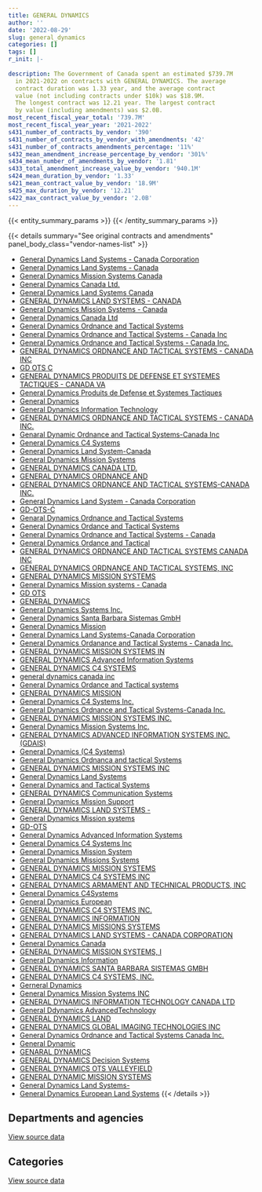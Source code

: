 ```yaml
---
title: GENERAL DYNAMICS
author: ''
date: '2022-08-29'
slug: general_dynamics
categories: []
tags: []
r_init: |-
  
description: The Government of Canada spent an estimated $739.7M
  in 2021-2022 on contracts with GENERAL DYNAMICS. The average
  contract duration was 1.33 year, and the average contract
  value (not including contracts under $10k) was $18.9M.
  The longest contract was 12.21 year. The largest contract
  by value (including amendments) was $2.0B.
most_recent_fiscal_year_total: '739.7M'
most_recent_fiscal_year_year: '2021-2022'
s431_number_of_contracts_by_vendor: '390'
s431_number_of_contracts_by_vendor_with_amendments: '42'
s431_number_of_contracts_amendments_percentage: '11%'
s432_mean_amendment_increase_percentage_by_vendor: '301%'
s434_mean_number_of_amendments_by_vendor: '1.81'
s433_total_amendment_increase_value_by_vendor: '940.1M'
s424_mean_duration_by_vendor: '1.33'
s421_mean_contract_value_by_vendor: '18.9M'
s425_max_duration_by_vendor: '12.21'
s422_max_contract_value_by_vendor: '2.0B'
---
```


<script src="/rmarkdown-libs/htmlwidgets/htmlwidgets.js"></script>
<link href="/rmarkdown-libs/datatables-css/datatables-crosstalk.css" rel="stylesheet" />
<script src="/rmarkdown-libs/datatables-binding/datatables.js"></script>
<script src="/rmarkdown-libs/jquery/jquery-3.6.0.min.js"></script>
<link href="/rmarkdown-libs/dt-core-bootstrap/css/dataTables.bootstrap.min.css" rel="stylesheet" />
<link href="/rmarkdown-libs/dt-core-bootstrap/css/dataTables.bootstrap.extra.css" rel="stylesheet" />
<script src="/rmarkdown-libs/dt-core-bootstrap/js/jquery.dataTables.min.js"></script>
<script src="/rmarkdown-libs/dt-core-bootstrap/js/dataTables.bootstrap.min.js"></script>
<link href="/rmarkdown-libs/crosstalk/css/crosstalk.min.css" rel="stylesheet" />
<script src="/rmarkdown-libs/crosstalk/js/crosstalk.min.js"></script>
<script src="/rmarkdown-libs/htmlwidgets/htmlwidgets.js"></script>
<link href="/rmarkdown-libs/datatables-css/datatables-crosstalk.css" rel="stylesheet" />
<script src="/rmarkdown-libs/datatables-binding/datatables.js"></script>
<script src="/rmarkdown-libs/jquery/jquery-3.6.0.min.js"></script>
<link href="/rmarkdown-libs/dt-core-bootstrap/css/dataTables.bootstrap.min.css" rel="stylesheet" />
<link href="/rmarkdown-libs/dt-core-bootstrap/css/dataTables.bootstrap.extra.css" rel="stylesheet" />
<script src="/rmarkdown-libs/dt-core-bootstrap/js/jquery.dataTables.min.js"></script>
<script src="/rmarkdown-libs/dt-core-bootstrap/js/dataTables.bootstrap.min.js"></script>
<link href="/rmarkdown-libs/crosstalk/css/crosstalk.min.css" rel="stylesheet" />
<script src="/rmarkdown-libs/crosstalk/js/crosstalk.min.js"></script>

{{< entity_summary_params >}}
{{< /entity_summary_params >}}

{{< details summary="See original contracts and amendments" panel_body_class="vendor-names-list" >}}
- [General Dynamics Land Systems - Canada Corporation](https://search.open.canada.ca/en/ct/?sort=contract_value_f%20desc&page=1&search_text=%22General%20Dynamics%20Land%20Systems%20-%20Canada%20Corporation%22)
- [General Dynamics Land Systems - Canada](https://search.open.canada.ca/en/ct/?sort=contract_value_f%20desc&page=1&search_text=%22General%20Dynamics%20Land%20Systems%20-%20Canada%22)
- [General Dynamics Mission Systems Canada](https://search.open.canada.ca/en/ct/?sort=contract_value_f%20desc&page=1&search_text=%22General%20Dynamics%20Mission%20Systems%20Canada%22)
- [General Dynamics Canada Ltd.](https://search.open.canada.ca/en/ct/?sort=contract_value_f%20desc&page=1&search_text=%22General%20Dynamics%20Canada%20Ltd.%22)
- [General Dynamics Land Systems Canada](https://search.open.canada.ca/en/ct/?sort=contract_value_f%20desc&page=1&search_text=%22General%20Dynamics%20Land%20Systems%20Canada%22)
- [GENERAL DYNAMICS LAND SYSTEMS - CANADA](https://search.open.canada.ca/en/ct/?sort=contract_value_f%20desc&page=1&search_text=%22GENERAL%20DYNAMICS%20LAND%20SYSTEMS%20-%20CANADA%22)
- [General Dynamics Mission Systems - Canada](https://search.open.canada.ca/en/ct/?sort=contract_value_f%20desc&page=1&search_text=%22General%20Dynamics%20Mission%20Systems%20-%20Canada%22)
- [General Dynamics Canada Ltd](https://search.open.canada.ca/en/ct/?sort=contract_value_f%20desc&page=1&search_text=%22General%20Dynamics%20Canada%20Ltd%22)
- [General Dynamics Ordnance and Tactical Systems](https://search.open.canada.ca/en/ct/?sort=contract_value_f%20desc&page=1&search_text=%22General%20Dynamics%20Ordnance%20and%20Tactical%20Systems%22)
- [General Dynamics Ordnance and Tactical Systems - Canada Inc](https://search.open.canada.ca/en/ct/?sort=contract_value_f%20desc&page=1&search_text=%22General%20Dynamics%20Ordnance%20and%20Tactical%20Systems%20-%20Canada%20Inc%22)
- [General Dynamics Ordnance and Tactical Systems - Canada Inc.](https://search.open.canada.ca/en/ct/?sort=contract_value_f%20desc&page=1&search_text=%22General%20Dynamics%20Ordnance%20and%20Tactical%20Systems%20-%20Canada%20Inc.%22)
- [GENERAL DYNAMICS ORDNANCE AND TACTICAL SYSTEMS - CANADA INC](https://search.open.canada.ca/en/ct/?sort=contract_value_f%20desc&page=1&search_text=%22GENERAL%20DYNAMICS%20ORDNANCE%20AND%20TACTICAL%20SYSTEMS%20-%20CANADA%20INC%22)
- [GD OTS C](https://search.open.canada.ca/en/ct/?sort=contract_value_f%20desc&page=1&search_text=%22GD%20OTS%20C%22)
- [GENERAL DYNAMICS PRODUITS DE DEFENSE ET SYSTEMES TACTIQUES - CANADA VA](https://search.open.canada.ca/en/ct/?sort=contract_value_f%20desc&page=1&search_text=%22GENERAL%20DYNAMICS%20PRODUITS%20DE%20DEFENSE%20ET%20SYSTEMES%20TACTIQUES%20-%20CANADA%20VA%22)
- [General Dynamics Produits de Defense et Systemes Tactiques](https://search.open.canada.ca/en/ct/?sort=contract_value_f%20desc&page=1&search_text=%22General%20Dynamics%20Produits%20de%20Defense%20et%20Systemes%20Tactiques%22)
- [General Dynamics](https://search.open.canada.ca/en/ct/?sort=contract_value_f%20desc&page=1&search_text=%22General%20Dynamics%22)
- [General Dynamics Information Technology](https://search.open.canada.ca/en/ct/?sort=contract_value_f%20desc&page=1&search_text=%22General%20Dynamics%20Information%20Technology%22)
- [GENERAL DYNAMICS ORDNANCE AND TACTICAL SYSTEMS - CANADA INC.](https://search.open.canada.ca/en/ct/?sort=contract_value_f%20desc&page=1&search_text=%22GENERAL%20DYNAMICS%20ORDNANCE%20AND%20TACTICAL%20SYSTEMS%20-%20CANADA%20INC.%22)
- [Genaral Dynamic Ordnance and Tactical Systems-Canada Inc](https://search.open.canada.ca/en/ct/?sort=contract_value_f%20desc&page=1&search_text=%22Genaral%20Dynamic%20Ordnance%20and%20Tactical%20Systems-Canada%20Inc%22)
- [General Dynamics C4 Systems](https://search.open.canada.ca/en/ct/?sort=contract_value_f%20desc&page=1&search_text=%22General%20Dynamics%20C4%20Systems%22)
- [General Dynamics Land System-Canada](https://search.open.canada.ca/en/ct/?sort=contract_value_f%20desc&page=1&search_text=%22General%20Dynamics%20Land%20System-Canada%22)
- [General Dynamics Mission Systems](https://search.open.canada.ca/en/ct/?sort=contract_value_f%20desc&page=1&search_text=%22General%20Dynamics%20Mission%20Systems%22)
- [GENERAL DYNAMICS CANADA LTD.](https://search.open.canada.ca/en/ct/?sort=contract_value_f%20desc&page=1&search_text=%22GENERAL%20DYNAMICS%20CANADA%20LTD.%22)
- [GENERAL DYNAMICS ORDNANCE AND](https://search.open.canada.ca/en/ct/?sort=contract_value_f%20desc&page=1&search_text=%22GENERAL%20DYNAMICS%20ORDNANCE%20AND%22)
- [GENERAL DYNAMICS ORDNANCE AND TACTICAL SYSTEMS-CANADA INC.](https://search.open.canada.ca/en/ct/?sort=contract_value_f%20desc&page=1&search_text=%22GENERAL%20DYNAMICS%20ORDNANCE%20AND%20TACTICAL%20SYSTEMS-CANADA%20INC.%22)
- [General Dynamics Land System - Canada Corporation](https://search.open.canada.ca/en/ct/?sort=contract_value_f%20desc&page=1&search_text=%22General%20Dynamics%20Land%20System%20-%20Canada%20Corporation%22)
- [GD-OTS-C](https://search.open.canada.ca/en/ct/?sort=contract_value_f%20desc&page=1&search_text=%22GD-OTS-C%22)
- [Genaral Dynamics Ordnance and Tactical Systems](https://search.open.canada.ca/en/ct/?sort=contract_value_f%20desc&page=1&search_text=%22Genaral%20Dynamics%20Ordnance%20and%20Tactical%20Systems%22)
- [General Dynamics Ordance and Tactical Systems](https://search.open.canada.ca/en/ct/?sort=contract_value_f%20desc&page=1&search_text=%22General%20Dynamics%20Ordance%20and%20Tactical%20Systems%22)
- [General Dynamics Ordnance and Tactical Systems - Canada](https://search.open.canada.ca/en/ct/?sort=contract_value_f%20desc&page=1&search_text=%22General%20Dynamics%20Ordnance%20and%20Tactical%20Systems%20-%20Canada%22)
- [General Dynamics Ordance and Tactical](https://search.open.canada.ca/en/ct/?sort=contract_value_f%20desc&page=1&search_text=%22General%20Dynamics%20Ordance%20and%20Tactical%22)
- [GENERAL DYNAMICS ORDNANCE AND TACTICAL SYSTEMS CANADA INC](https://search.open.canada.ca/en/ct/?sort=contract_value_f%20desc&page=1&search_text=%22GENERAL%20DYNAMICS%20ORDNANCE%20AND%20TACTICAL%20SYSTEMS%20CANADA%20INC%22)
- [GENERAL DYNAMICS ORDNANCE AND TACTICAL SYSTEMS, INC](https://search.open.canada.ca/en/ct/?sort=contract_value_f%20desc&page=1&search_text=%22GENERAL%20DYNAMICS%20ORDNANCE%20AND%20TACTICAL%20SYSTEMS%2c%20INC%22)
- [GENERAL DYNAMICS MISSION SYSTEMS](https://search.open.canada.ca/en/ct/?sort=contract_value_f%20desc&page=1&search_text=%22GENERAL%20DYNAMICS%20MISSION%20SYSTEMS%22)
- [General Dynamics Mission systems - Canada](https://search.open.canada.ca/en/ct/?sort=contract_value_f%20desc&page=1&search_text=%22General%20Dynamics%20Mission%20systems%20-%20Canada%22)
- [GD OTS](https://search.open.canada.ca/en/ct/?sort=contract_value_f%20desc&page=1&search_text=%22GD%20OTS%22)
- [GENERAL DYNAMICS](https://search.open.canada.ca/en/ct/?sort=contract_value_f%20desc&page=1&search_text=%22GENERAL%20DYNAMICS%22)
- [General Dynamics Systems Inc.](https://search.open.canada.ca/en/ct/?sort=contract_value_f%20desc&page=1&search_text=%22General%20Dynamics%20Systems%20Inc.%22)
- [General Dynamics Santa Barbara Sistemas GmbH](https://search.open.canada.ca/en/ct/?sort=contract_value_f%20desc&page=1&search_text=%22General%20Dynamics%20Santa%20Barbara%20Sistemas%20GmbH%22)
- [General Dynamics Mission](https://search.open.canada.ca/en/ct/?sort=contract_value_f%20desc&page=1&search_text=%22General%20Dynamics%20Mission%22)
- [General Dynamics Land Systems-Canada Corporation](https://search.open.canada.ca/en/ct/?sort=contract_value_f%20desc&page=1&search_text=%22General%20Dynamics%20Land%20Systems-Canada%20Corporation%22)
- [General Dynamics Ordanance and Tactical Systems - Canada Inc.](https://search.open.canada.ca/en/ct/?sort=contract_value_f%20desc&page=1&search_text=%22General%20Dynamics%20Ordanance%20and%20Tactical%20Systems%20-%20Canada%20Inc.%22)
- [GENERAL DYNAMICS MISSION SYSTEMS IN](https://search.open.canada.ca/en/ct/?sort=contract_value_f%20desc&page=1&search_text=%22GENERAL%20DYNAMICS%20MISSION%20SYSTEMS%20IN%22)
- [GENERAL DYNAMICS Advanced Information Systems](https://search.open.canada.ca/en/ct/?sort=contract_value_f%20desc&page=1&search_text=%22GENERAL%20DYNAMICS%20Advanced%20Information%20Systems%22)
- [GENERAL DYNAMICS C4 SYSTEMS](https://search.open.canada.ca/en/ct/?sort=contract_value_f%20desc&page=1&search_text=%22GENERAL%20DYNAMICS%20C4%20SYSTEMS%22)
- [general dynamics canada inc](https://search.open.canada.ca/en/ct/?sort=contract_value_f%20desc&page=1&search_text=%22general%20dynamics%20canada%20inc%22)
- [General Dynamics Ordance and Tactical systems](https://search.open.canada.ca/en/ct/?sort=contract_value_f%20desc&page=1&search_text=%22General%20Dynamics%20Ordance%20and%20Tactical%20systems%22)
- [GENERAL DYNAMICS MISSION](https://search.open.canada.ca/en/ct/?sort=contract_value_f%20desc&page=1&search_text=%22GENERAL%20DYNAMICS%20MISSION%22)
- [General Dynamics C4 Systems Inc.](https://search.open.canada.ca/en/ct/?sort=contract_value_f%20desc&page=1&search_text=%22General%20Dynamics%20C4%20Systems%20Inc.%22)
- [General Dynamics Ordnance and Tactical Systems-Canada Inc.](https://search.open.canada.ca/en/ct/?sort=contract_value_f%20desc&page=1&search_text=%22General%20Dynamics%20Ordnance%20and%20Tactical%20Systems-Canada%20Inc.%22)
- [GENERAL DYNAMICS MISSION SYSTEMS INC.](https://search.open.canada.ca/en/ct/?sort=contract_value_f%20desc&page=1&search_text=%22GENERAL%20DYNAMICS%20MISSION%20SYSTEMS%20INC.%22)
- [General Dynamics Mission Systems Inc.](https://search.open.canada.ca/en/ct/?sort=contract_value_f%20desc&page=1&search_text=%22General%20Dynamics%20Mission%20Systems%20Inc.%22)
- [GENERAL DYNAMICS ADVANCED INFORMATION SYSTEMS INC. (GDAIS)](https://search.open.canada.ca/en/ct/?sort=contract_value_f%20desc&page=1&search_text=%22GENERAL%20DYNAMICS%20ADVANCED%20INFORMATION%20SYSTEMS%20INC.%20%28GDAIS%29%22)
- [General Dynamics (C4 Systems)](https://search.open.canada.ca/en/ct/?sort=contract_value_f%20desc&page=1&search_text=%22General%20Dynamics%20%28C4%20Systems%29%22)
- [General Dynamics Ordnanca and tactical Systems](https://search.open.canada.ca/en/ct/?sort=contract_value_f%20desc&page=1&search_text=%22General%20Dynamics%20Ordnanca%20and%20tactical%20Systems%22)
- [GENERAL DYNAMICS MISSION SYSTEMS INC](https://search.open.canada.ca/en/ct/?sort=contract_value_f%20desc&page=1&search_text=%22GENERAL%20DYNAMICS%20MISSION%20SYSTEMS%20INC%22)
- [General Dynamics Land Systems](https://search.open.canada.ca/en/ct/?sort=contract_value_f%20desc&page=1&search_text=%22General%20Dynamics%20Land%20Systems%22)
- [General Dynamics and Tactical Systems](https://search.open.canada.ca/en/ct/?sort=contract_value_f%20desc&page=1&search_text=%22General%20Dynamics%20and%20Tactical%20Systems%22)
- [GENERAL DYNAMICS Communication Systems](https://search.open.canada.ca/en/ct/?sort=contract_value_f%20desc&page=1&search_text=%22GENERAL%20DYNAMICS%20Communication%20Systems%22)
- [General Dynamics Mission Support](https://search.open.canada.ca/en/ct/?sort=contract_value_f%20desc&page=1&search_text=%22General%20Dynamics%20Mission%20Support%22)
- [GENERAL DYNAMICS LAND SYSTEMS -](https://search.open.canada.ca/en/ct/?sort=contract_value_f%20desc&page=1&search_text=%22GENERAL%20DYNAMICS%20LAND%20SYSTEMS%20-%22)
- [General Dynamics Mission systems](https://search.open.canada.ca/en/ct/?sort=contract_value_f%20desc&page=1&search_text=%22General%20Dynamics%20Mission%20systems%22)
- [GD-OTS](https://search.open.canada.ca/en/ct/?sort=contract_value_f%20desc&page=1&search_text=%22GD-OTS%22)
- [General Dynamics Advanced Information Systems](https://search.open.canada.ca/en/ct/?sort=contract_value_f%20desc&page=1&search_text=%22General%20Dynamics%20Advanced%20Information%20Systems%22)
- [General Dynamics C4 Systems Inc](https://search.open.canada.ca/en/ct/?sort=contract_value_f%20desc&page=1&search_text=%22General%20Dynamics%20C4%20Systems%20Inc%22)
- [General Dynamics Mission System](https://search.open.canada.ca/en/ct/?sort=contract_value_f%20desc&page=1&search_text=%22General%20Dynamics%20Mission%20System%22)
- [General Dynamics Missions Systems](https://search.open.canada.ca/en/ct/?sort=contract_value_f%20desc&page=1&search_text=%22General%20Dynamics%20Missions%20Systems%22)
- [GENERAL DYNAMICS MISSION SYSTEMS](https://search.open.canada.ca/en/ct/?sort=contract_value_f%20desc&page=1&search_text=%22GENERAL%20DYNAMICS%20%20MISSION%20SYSTEMS%22)
- [GENERAL DYNAMICS C4 SYSTEMS INC](https://search.open.canada.ca/en/ct/?sort=contract_value_f%20desc&page=1&search_text=%22GENERAL%20DYNAMICS%20C4%20SYSTEMS%20INC%22)
- [GENERAL DYNAMICS ARMAMENT AND TECHNICAL PRODUCTS, INC](https://search.open.canada.ca/en/ct/?sort=contract_value_f%20desc&page=1&search_text=%22GENERAL%20DYNAMICS%20ARMAMENT%20AND%20TECHNICAL%20PRODUCTS%2c%20INC%22)
- [General Dynamics C4Systems](https://search.open.canada.ca/en/ct/?sort=contract_value_f%20desc&page=1&search_text=%22General%20Dynamics%20C4Systems%22)
- [General Dynamics European](https://search.open.canada.ca/en/ct/?sort=contract_value_f%20desc&page=1&search_text=%22General%20Dynamics%20European%22)
- [GENERAL DYNAMICS C4 SYSTEMS INC.](https://search.open.canada.ca/en/ct/?sort=contract_value_f%20desc&page=1&search_text=%22GENERAL%20DYNAMICS%20C4%20SYSTEMS%20INC.%22)
- [GENERAL DYNAMICS INFORMATION](https://search.open.canada.ca/en/ct/?sort=contract_value_f%20desc&page=1&search_text=%22GENERAL%20DYNAMICS%20INFORMATION%22)
- [GENERAL DYNAMICS MISSIONS SYSTEMS](https://search.open.canada.ca/en/ct/?sort=contract_value_f%20desc&page=1&search_text=%22GENERAL%20DYNAMICS%20MISSIONS%20SYSTEMS%22)
- [GENERAL DYNAMICS LAND SYSTEMS - CANADA CORPORATION](https://search.open.canada.ca/en/ct/?sort=contract_value_f%20desc&page=1&search_text=%22GENERAL%20DYNAMICS%20LAND%20SYSTEMS%20-%20CANADA%20CORPORATION%22)
- [General Dynamics Canada](https://search.open.canada.ca/en/ct/?sort=contract_value_f%20desc&page=1&search_text=%22General%20Dynamics%20Canada%22)
- [GENERAL DYNAMICS MISSION SYSTEMS, I](https://search.open.canada.ca/en/ct/?sort=contract_value_f%20desc&page=1&search_text=%22GENERAL%20DYNAMICS%20MISSION%20SYSTEMS%2c%20I%22)
- [General Dynamics Information](https://search.open.canada.ca/en/ct/?sort=contract_value_f%20desc&page=1&search_text=%22General%20Dynamics%20Information%22)
- [GENERAL DYNAMICS SANTA BARBARA SISTEMAS GMBH](https://search.open.canada.ca/en/ct/?sort=contract_value_f%20desc&page=1&search_text=%22GENERAL%20DYNAMICS%20SANTA%20BARBARA%20SISTEMAS%20GMBH%22)
- [GENERAL DYNAMICS C4 SYSTEMS, INC.](https://search.open.canada.ca/en/ct/?sort=contract_value_f%20desc&page=1&search_text=%22GENERAL%20DYNAMICS%20C4%20SYSTEMS%2c%20INC.%22)
- [Gerneral Dynamics](https://search.open.canada.ca/en/ct/?sort=contract_value_f%20desc&page=1&search_text=%22Gerneral%20Dynamics%22)
- [General Dynamics Mission Systems INC](https://search.open.canada.ca/en/ct/?sort=contract_value_f%20desc&page=1&search_text=%22General%20Dynamics%20Mission%20Systems%20INC%22)
- [GENERAL DYNAMICS INFORMATION TECHNOLOGY CANADA LTD](https://search.open.canada.ca/en/ct/?sort=contract_value_f%20desc&page=1&search_text=%22GENERAL%20DYNAMICS%20INFORMATION%20TECHNOLOGY%20CANADA%20LTD%22)
- [General Ddynamics AdvancedTechnology](https://search.open.canada.ca/en/ct/?sort=contract_value_f%20desc&page=1&search_text=%22General%20Ddynamics%20AdvancedTechnology%22)
- [GENERAL DYNAMICS LAND](https://search.open.canada.ca/en/ct/?sort=contract_value_f%20desc&page=1&search_text=%22GENERAL%20DYNAMICS%20LAND%22)
- [GENERAL DYNAMICS GLOBAL IMAGING TECHNOLOGIES INC](https://search.open.canada.ca/en/ct/?sort=contract_value_f%20desc&page=1&search_text=%22GENERAL%20DYNAMICS%20GLOBAL%20IMAGING%20TECHNOLOGIES%20INC%22)
- [General Dynamics Ordnance and Tactical Systems Canada Inc.](https://search.open.canada.ca/en/ct/?sort=contract_value_f%20desc&page=1&search_text=%22General%20Dynamics%20Ordnance%20and%20Tactical%20Systems%20Canada%20Inc.%22)
- [General Dynamic](https://search.open.canada.ca/en/ct/?sort=contract_value_f%20desc&page=1&search_text=%22General%20Dynamic%22)
- [GENARAL DYNAMICS](https://search.open.canada.ca/en/ct/?sort=contract_value_f%20desc&page=1&search_text=%22GENARAL%20DYNAMICS%22)
- [GENERAL DYNAMICS Decision Systems](https://search.open.canada.ca/en/ct/?sort=contract_value_f%20desc&page=1&search_text=%22GENERAL%20DYNAMICS%20Decision%20Systems%22)
- [GENERAL DYNAMICS OTS VALLEYFIELD](https://search.open.canada.ca/en/ct/?sort=contract_value_f%20desc&page=1&search_text=%22GENERAL%20DYNAMICS%20OTS%20VALLEYFIELD%22)
- [GENERAL DYNAMIC MISSION SYSTEMS](https://search.open.canada.ca/en/ct/?sort=contract_value_f%20desc&page=1&search_text=%22GENERAL%20DYNAMIC%20MISSION%20SYSTEMS%22)
- [General Dynamics Land Systems-](https://search.open.canada.ca/en/ct/?sort=contract_value_f%20desc&page=1&search_text=%22General%20Dynamics%20Land%20Systems-%22)
- [General Dynamics European Land Systems](https://search.open.canada.ca/en/ct/?sort=contract_value_f%20desc&page=1&search_text=%22General%20Dynamics%20European%20Land%20Systems%22)
{{< /details >}}

## Departments and agencies

<div id="htmlwidget-1" style="width:100%;height:auto;" class="datatables html-widget"></div>
<script type="application/json" data-for="htmlwidget-1">{"x":{"style":"bootstrap","filter":"none","vertical":false,"data":[["<a href=\"/departments/cbsa-asfc/\">Canada Border Services Agency<\/a>","<a href=\"/departments/ced-dec/\">Canada Economic Development for Quebec Regions<\/a>","<a href=\"/departments/cic/\">Immigration, Refugees and Citizenship Canada<\/a>","<a href=\"/departments/cra-arc/\">Canada Revenue Agency<\/a>","<a href=\"/departments/csa-asc/\">Canadian Space Agency<\/a>","<a href=\"/departments/csc-scc/\">Correctional Service of Canada<\/a>","<a href=\"/departments/dfatd-maecd/\">Global Affairs Canada<\/a>","<a href=\"/departments/dnd-mdn/\">National Defence<\/a>","<a href=\"/departments/ec/\">Environment and Climate Change Canada<\/a>","<a href=\"/departments/esdc-edsc/\">Employment and Social Development Canada<\/a>","<a href=\"/departments/hc-sc/\">Health Canada<\/a>","<a href=\"/departments/jus/\">Department of Justice Canada<\/a>","<a href=\"/departments/nrcan-rncan/\">Natural Resources Canada<\/a>","<a href=\"/departments/pco-bcp/\">Privy Council Office<\/a>","<a href=\"/departments/ps-sp/\">Public Safety Canada<\/a>","<a href=\"/departments/pwgsc-tpsgc/\">Public Services and Procurement Canada<\/a>","<a href=\"/departments/rcmp-grc/\">Royal Canadian Mounted Police<\/a>","<a href=\"/departments/ssc-spc/\">Shared Services Canada<\/a>","<a href=\"/departments/tbs-sct/\">Treasury Board of Canada Secretariat<\/a>","<a href=\"/departments/tc/\">Transport Canada<\/a>"],[6169.65,null,71538.84,14170.29,19889.94,199259.38,59481.85,703180397.98,null,null,null,null,null,null,null,26578.9,5945811.84,258186.22,null,null],[6186.55,12007.22,30565.99,null,null,738178.76,721891.09,579705617.97,168779.69,44329.1,null,15636.42,null,345165.55,null,13021,3648437.57,405648.36,11004.14,null],[5645.65,null,27061.7,null,null,670109.89,null,744855154.45,null,null,116125.51,null,34857.77,null,79989.52,27233.74,3909436.32,588189.65,null,null],[38.06,null,null,null,null,670109.89,92734.52,733655248.26,null,null,null,null,null,null,null,null,3349796.2,1841307.93,null,125000]],"container":"<table class=\"table table-striped table-hover row-border order-column display\">\n  <thead>\n    <tr>\n      <th>Department<\/th>\n      <th>2018-2019<\/th>\n      <th>2019-2020<\/th>\n      <th>2020-2021<\/th>\n      <th>2021-2022<\/th>\n    <\/tr>\n  <\/thead>\n<\/table>","options":{"order":[[4,"desc"]],"pageLength":10,"autoWidth":true,"columnDefs":[{"targets":1,"render":"function(data, type, row, meta) {\n    return type !== 'display' ? data : DTWidget.formatCurrency(data, \"$\", 2, 3, \",\", \".\", true, null);\n  }"},{"targets":2,"render":"function(data, type, row, meta) {\n    return type !== 'display' ? data : DTWidget.formatCurrency(data, \"$\", 2, 3, \",\", \".\", true, null);\n  }"},{"targets":3,"render":"function(data, type, row, meta) {\n    return type !== 'display' ? data : DTWidget.formatCurrency(data, \"$\", 2, 3, \",\", \".\", true, null);\n  }"},{"targets":4,"render":"function(data, type, row, meta) {\n    return type !== 'display' ? data : DTWidget.formatCurrency(data, \"$\", 2, 3, \",\", \".\", true, null);\n  }"},{"width":"16%","targets":[1,2,3,4]},{"className":"dt-right","targets":[1,2,3,4]}],"orderClasses":false}},"evals":["options.columnDefs.0.render","options.columnDefs.1.render","options.columnDefs.2.render","options.columnDefs.3.render"],"jsHooks":[]}</script>
<p class="text-right">
<a href="https://github.com/GoC-Spending/contracts-data/tree/main/data/out/vendors/general_dynamics/summary_by_fiscal_year_by_department.csv" class="source-data-link btn btn-link">View source data</a>
</p>

## Categories

<div id="htmlwidget-2" style="width:100%;height:auto;" class="datatables html-widget"></div>
<script type="application/json" data-for="htmlwidget-2">{"x":{"style":"bootstrap","filter":"none","vertical":false,"data":[["<a href=\"/categories/facilities_and_construction/\">Facilities and construction<\/a>","<a href=\"/categories/office_management/\">Office management<\/a>","<a href=\"/categories/defence/\">Defence<\/a>","<a href=\"/categories/professional_services/\">Professional services<\/a>","<a href=\"/categories/information_technology/\">Information technology<\/a>","<a href=\"/categories/industrial_products_and_services/\">Industrial products and services<\/a>","<a href=\"/categories/travel/\">Travel<\/a>","<a href=\"/categories/security_and_protection/\">Security and protection<\/a>"],[141971157.59,null,515788139.93,14029178.93,1303175.31,3925307.82,null,32764525.31],[124614598.37,13021,388757352.39,19902319.79,1723646.94,7374585.71,null,43480945.23],[125739437.3,null,459608388.68,20287395.28,2120733.73,5940384.45,null,136617464.77],[133677479.97,77791.61,456689090.09,18050677.88,2428634,6215850.17,94664,122500047.14]],"container":"<table class=\"table table-striped table-hover row-border order-column display\">\n  <thead>\n    <tr>\n      <th>Category<\/th>\n      <th>2018-2019<\/th>\n      <th>2019-2020<\/th>\n      <th>2020-2021<\/th>\n      <th>2021-2022<\/th>\n    <\/tr>\n  <\/thead>\n<\/table>","options":{"order":[[4,"desc"]],"dom":"t","pageLength":30,"autoWidth":true,"columnDefs":[{"targets":1,"render":"function(data, type, row, meta) {\n    return type !== 'display' ? data : DTWidget.formatCurrency(data, \"$\", 2, 3, \",\", \".\", true, null);\n  }"},{"targets":2,"render":"function(data, type, row, meta) {\n    return type !== 'display' ? data : DTWidget.formatCurrency(data, \"$\", 2, 3, \",\", \".\", true, null);\n  }"},{"targets":3,"render":"function(data, type, row, meta) {\n    return type !== 'display' ? data : DTWidget.formatCurrency(data, \"$\", 2, 3, \",\", \".\", true, null);\n  }"},{"targets":4,"render":"function(data, type, row, meta) {\n    return type !== 'display' ? data : DTWidget.formatCurrency(data, \"$\", 2, 3, \",\", \".\", true, null);\n  }"},{"width":"16%","targets":[1,2,3,4]},{"className":"dt-right","targets":[1,2,3,4]}],"orderClasses":false,"lengthMenu":[10,25,30,50,100]}},"evals":["options.columnDefs.0.render","options.columnDefs.1.render","options.columnDefs.2.render","options.columnDefs.3.render"],"jsHooks":[]}</script>
<p class="text-right">
<a href="https://github.com/GoC-Spending/contracts-data/tree/main/data/out/vendors/general_dynamics/summary_by_fiscal_year_by_category.csv" class="source-data-link btn btn-link">View source data</a>
</p>
